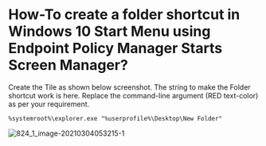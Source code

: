 # How-To create a folder shortcut in Windows 10 Start Menu using Endpoint Policy Manager Starts Screen Manager?

Create the Tile as shown below screenshot. The string to make the Folder shortcut work is here.
Replace the command-line argument (RED text-color) as per your requirement.

`%systemroot%\explorer.exe "%userprofile%\Desktop\New Folder"`

![824_1_image-20210304053215-1](/img/product_docs/endpointpolicymanager/endpointpolicymanager/startscreentaskbar/824_1_image-20210304053215-1.webp)

